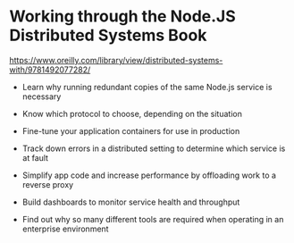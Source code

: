# Working through the Node.JS Distributed Systems Book

<https://www.oreilly.com/library/view/distributed-systems-with/9781492077282/>

- Learn why running redundant copies of the same Node.js service is necessary

- Know which protocol to choose, depending on the situation

- Fine-tune your application containers for use in production

- Track down errors in a distributed setting to determine which service is at fault

- Simplify app code and increase performance by offloading work to a reverse proxy

- Build dashboards to monitor service health and throughput

- Find out why so many different tools are required when operating in an enterprise environment
